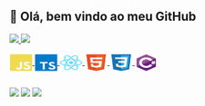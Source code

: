 ## 👋 Olá, bem vindo ao meu GitHub
<!--
- 🔭 Atualmente estou trabalhando em ...
- 🌱 Atualmente estou aprendendo ...
- 👯 Estou procurando colaborar em ...
- 🤔 Estou procurando ajuda com ...
- 💬 Pergunte-me sobre ...
- 📫 Como entrar em contato comigo: ...
- 😄 Pronomes: ...
- ⚡ Curiosidade: ...-->

 <div>
  <a href="https://github.com/Mquefi">
  <img height="130em" src="https://github-readme-stats-sigma-five.vercel.app/api?username=Mquefi&show_icons=true&theme=gotham&include_all_commits=true&count_private=true" style="color=#ffff"/>
  <img height="130em" src="https://github-readme-stats-sigma-five.vercel.app/api/top-langs/?username=Mquefi&layout=compact&langs_count=8&theme=gotham"/>
 </div>


<div style="display: inline_block"><br>
  <img align="center" alt="Marcello-Js" height="30" width="40" src="https://raw.githubusercontent.com/devicons/devicon/master/icons/javascript/javascript-plain.svg">
  <img align="center" alt="Marcello-Ts" height="30" width="40" src="https://raw.githubusercontent.com/devicons/devicon/master/icons/typescript/typescript-plain.svg">
  <img align="center" alt="Marcello-React" height="30" width="40" src="https://raw.githubusercontent.com/devicons/devicon/master/icons/react/react-original.svg">
  <img align="center" alt="Marcello-HTML" height="30" width="40" src="https://raw.githubusercontent.com/devicons/devicon/master/icons/html5/html5-original.svg">
  <img align="center" alt="Marcello-CSS" height="30" width="40" src="https://raw.githubusercontent.com/devicons/devicon/master/icons/css3/css3-original.svg">
  <img align="center" alt="Marcello-Csharp" height="30" width="40" src="https://raw.githubusercontent.com/devicons/devicon/master/icons/csharp/csharp-original.svg">
  <!--<img align="right" alt="Fotominiatura" src="">-->
</div>

  
  ##
  
<div>
  <a href = "mailto: mquefi@gmail.com"><img src="https://img.shields.io/badge/-Gmail-%23EA4335?style=for-the-badge&logo=gmail&logoColor=white" target="_blank"></a>
  <a href="https://www.linkedin.com/in/marcello-queiroz-9a0bba36/" target="_blank"><img src="https://img.shields.io/badge/-LinkedIn-%230077B5?style=for-the-badge&logo=linkedin&logoColor=white" target="_blank"></a>
  <!--<a href="https://www.youtube.com/channel/UCMSiO2SstEiScM0YsvWkKzA" target="_blank"><img src="https://img.shields.io/badge/-Youtube-%23333?style=for-the-badge&logo=youtube&logoColor=white" target="_blank"></a>-->
  <a href="https://www.instagram.com/marcello_queiroz_filho/" target="_blank"><img src="https://img.shields.io/badge/-Instagram-%23E4405F?style=for-the-badge&logo=instagram&logoColor=white" target="_blank"></a>
</div>
